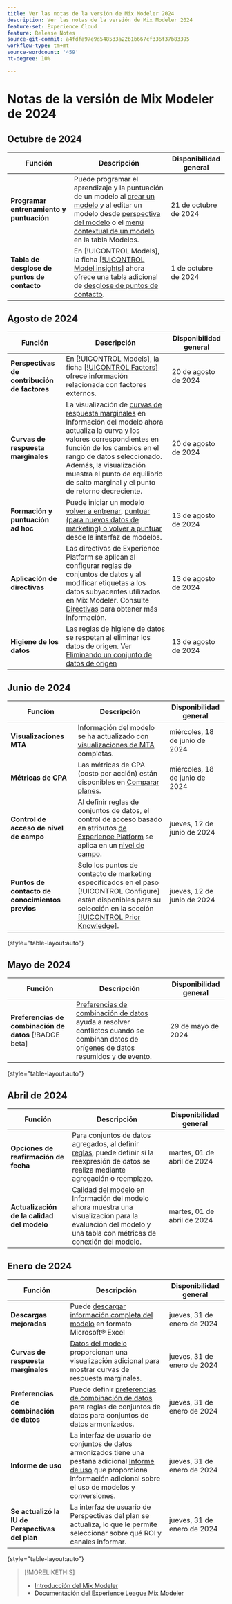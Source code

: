```yaml
---
title: Ver las notas de la versión de Mix Modeler 2024
description: Ver las notas de la versión de Mix Modeler 2024
feature-set: Experience Cloud
feature: Release Notes
source-git-commit: a4fdfa97e9d548533a22b1b667cf336f37b83395
workflow-type: tm+mt
source-wordcount: '459'
ht-degree: 10%

---
```


# Notas de la versión de Mix Modeler de 2024

## Octubre de 2024

| Función | Descripción | Disponibilidad general |
|---|---|---|
| **Programar entrenamiento y puntuación** | Puede programar el aprendizaje y la puntuación de un modelo al [crear un modelo](/help/models/create.md#schedule) y al editar un modelo desde [perspectiva del modelo](/help/models/insights.md#edit) o el [menú contextual de un modelo](/help/models/overview.md#edit) en la tabla Modelos. | 21 de octubre de 2024 |
| **Tabla de desglose de puntos de contacto** | En [!UICONTROL Models], la ficha [[!UICONTROL Model insights]](/help/models/insights.md#factors) ahora ofrece una tabla adicional de [desglose de puntos de contacto](../models/insights.md#touchpoint-breakdown). | 1 de octubre de 2024 |

## Agosto de 2024

| Función | Descripción | Disponibilidad general |
|---|---|---|
| **Perspectivas de contribución de factores** | En [!UICONTROL Models], la ficha [[!UICONTROL Factors]](/help/models/insights.md#factors) ofrece información relacionada con factores externos. | 20 de agosto de 2024 |
| **Curvas de respuesta marginales** | La visualización de [curvas de respuesta marginales](/help/models/insights.md#model-insights-1) en Información del modelo ahora actualiza la curva y los valores correspondientes en función de los cambios en el rango de datos seleccionado. Además, la visualización muestra el punto de equilibrio de salto marginal y el punto de retorno decreciente. | 20 de agosto de 2024 |
| **Formación y puntuación ad hoc** | Puede iniciar un modelo [volver a entrenar](/help/models/overview.md#re-train), [puntuar (para nuevos datos de marketing) o volver a puntuar](/help/models/overview.md#score-or-re-score) desde la interfaz de modelos. | 13 de agosto de 2024 |
| **Aplicación de directivas** | Las directivas de Experience Platform se aplican al configurar reglas de conjuntos de datos y al modificar etiquetas a los datos subyacentes utilizados en Mix Modeler. Consulte [Directivas](../data-governance/policies.md) para obtener más información. | 13 de agosto de 2024 |
| **Higiene de los datos** | Las reglas de higiene de datos se respetan al eliminar los datos de origen. Ver [Eliminando un conjunto de datos de origen](../harmonize-data/dataset-rules.md#delete-a-source-dataset) | 13 de agosto de 2024 |

## Junio de 2024

| Función | Descripción | Disponibilidad general |
|---|---|---|
| **Visualizaciones MTA** | Información del modelo se ha actualizado con [visualizaciones de MTA](../models/insights.md#attribution) completas. | miércoles, 18 de junio de 2024 |
| **Métricas de CPA** | Las métricas de CPA (costo por acción) están disponibles en [Comparar planes](../plans/compare.md). | miércoles, 18 de junio de 2024 |
| **Control de acceso de nivel de campo** | Al definir reglas de conjuntos de datos, el control de acceso basado en atributos [de Experience Platform](https://experienceleague.adobe.com/en/docs/experience-platform/access-control/abac/overview) se aplica en un [nivel de campo](../harmonize-data/dataset-rules.md#field-level-access-control). | jueves, 12 de junio de 2024 |
| **Puntos de contacto de conocimientos previos** | Solo los puntos de contacto de marketing especificados en el paso [!UICONTROL Configure] están disponibles para su selección en la sección [[!UICONTROL Prior Knowledge]](../models/create.md). | jueves, 12 de junio de 2024 |

{style="table-layout:auto"}

## Mayo de 2024

| Función | Descripción | Disponibilidad general |
|---|---|---|
| **Preferencias de combinación de datos** [!BADGE beta] | [Preferencias de combinación de datos](../harmonize-data/dataset-rules.md#data-merge-preferences) ayuda a resolver conflictos cuando se combinan datos de orígenes de datos resumidos y de evento. | 29 de mayo de 2024 |

{style="table-layout:auto"}




## Abril de 2024

| Función | Descripción | Disponibilidad general |
|---|---|---|
| **Opciones de reafirmación de fecha** | Para conjuntos de datos agregados, al definir [reglas](../harmonize-data/dataset-rules.md), puede definir si la reexpresión de datos se realiza mediante agregación o reemplazo. | martes, 01 de abril de 2024 |
| **Actualización de la calidad del modelo** | [Calidad del modelo](/help/models/insights.md) en Información del modelo ahora muestra una visualización para la evaluación del modelo y una tabla con métricas de conexión del modelo. | martes, 01 de abril de 2024 |


## Enero de 2024

| Función | Descripción | Disponibilidad general |
|---|---|---|
| **Descargas mejoradas** | Puede [descargar información completa del modelo](../models/insights.md) en formato Microsoft® Excel | jueves, 31 de enero de 2024 |
| **Curvas de respuesta marginales** | [Datos del modelo](../models/insights.md) proporcionan una visualización adicional para mostrar curvas de respuesta marginales. | jueves, 31 de enero de 2024 |
| **Preferencias de combinación de datos** | Puede definir [preferencias de combinación de datos](../harmonize-data/dataset-rules.md#data-merge-preferences) para reglas de conjuntos de datos para conjuntos de datos armonizados. | jueves, 31 de enero de 2024 |
| **Informe de uso** | La interfaz de usuario de conjuntos de datos armonizados tiene una pestaña adicional [Informe de uso](../harmonize-data/usage-report.md) que proporciona información adicional sobre el uso de modelos y conversiones. | jueves, 31 de enero de 2024 |
| **Se actualizó la IU de Perspectivas del plan** | La interfaz de usuario de Perspectivas del plan se actualiza, lo que le permite seleccionar sobre qué ROI y canales informar. | jueves, 31 de enero de 2024 |

{style="table-layout:auto"}


>[!MORELIKETHIS]
>
>* [Introducción del Mix Modeler](https://business.adobe.com/products/experience-platform/planning-and-measurement.html)
>* [Documentación del Experience League Mix Modeler](https://experienceleague.adobe.com/es/docs/mix-modeler)
